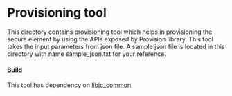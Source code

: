 # Provisioning tool
This directory contains provisioning tool which helps in provisioning 
the secure element by using the APIs exposed by Provision library.
This tool takes the input parameters from json file. A sample
json file is located in this directory with name sample_json.txt for
your reference.

#### Build
This tool has dependency on [libjc_common](https://github.com/BKSSMVenkateswarlu/JavaCardKeymaster/blob/master/HAL/keymaster/Android.bp)
